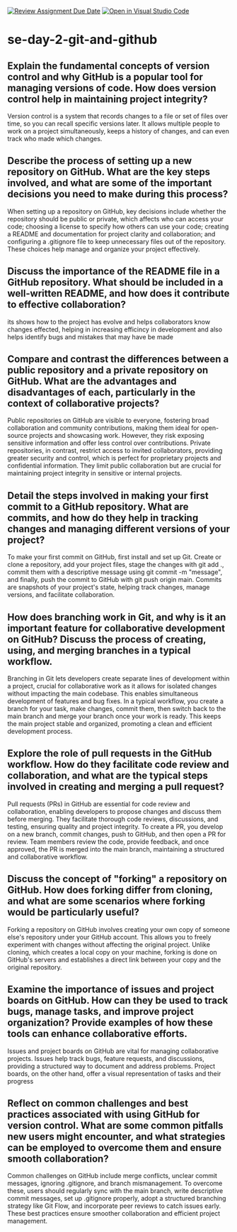 [![Review Assignment Due Date](https://classroom.github.com/assets/deadline-readme-button-22041afd0340ce965d47ae6ef1cefeee28c7c493a6346c4f15d667ab976d596c.svg)](https://classroom.github.com/a/8wgCKhpZ)
[![Open in Visual Studio Code](https://classroom.github.com/assets/open-in-vscode-2e0aaae1b6195c2367325f4f02e2d04e9abb55f0b24a779b69b11b9e10269abc.svg)](https://classroom.github.com/online_ide?assignment_repo_id=16578649&assignment_repo_type=AssignmentRepo)
# se-day-2-git-and-github
## Explain the fundamental concepts of version control and why GitHub is a popular tool for managing versions of code. How does version control help in maintaining project integrity?
Version control is a system that records changes to a file or set of files over time, so you can recall specific versions later. It allows multiple people to work on a project simultaneously, keeps a history of changes, and can even track who made which changes.
## Describe the process of setting up a new repository on GitHub. What are the key steps involved, and what are some of the important decisions you need to make during this process?
When setting up a repository on GitHub, key decisions include whether the repository should be public or private, which affects who can access your code; choosing a license to specify how others can use your code; creating a README and documentation for project clarity and collaboration; and configuring a .gitignore file to keep unnecessary files out of the repository. These choices help manage and organize your project effectively.
## Discuss the importance of the README file in a GitHub repository. What should be included in a well-written README, and how does it contribute to effective collaboration?
its shows how to the project has evolve and helps collaborators know changes effected, helping in increasing efficincy in development and also helps identify bugs and mistakes that may have be made
## Compare and contrast the differences between a public repository and a private repository on GitHub. What are the advantages and disadvantages of each, particularly in the context of collaborative projects?
Public repositories on GitHub are visible to everyone, fostering broad collaboration and community contributions, making them ideal for open-source projects and showcasing work. However, they risk exposing sensitive information and offer less control over contributions. Private repositories, in contrast, restrict access to invited collaborators, providing greater security and control, which is perfect for proprietary projects and confidential information. They limit public collaboration but are crucial for maintaining project integrity in sensitive or internal projects.
## Detail the steps involved in making your first commit to a GitHub repository. What are commits, and how do they help in tracking changes and managing different versions of your project?
To make your first commit on GitHub, first install and set up Git. Create or clone a repository, add your project files, stage the changes with git add ., commit them with a descriptive message using git commit -m "message", and finally, push the commit to GitHub with git push origin main. Commits are snapshots of your project's state, helping track changes, manage versions, and facilitate collaboration.
## How does branching work in Git, and why is it an important feature for collaborative development on GitHub? Discuss the process of creating, using, and merging branches in a typical workflow.
Branching in Git lets developers create separate lines of development within a project, crucial for collaborative work as it allows for isolated changes without impacting the main codebase. This enables simultaneous development of features and bug fixes. In a typical workflow, you create a branch for your task, make changes, commit them, then switch back to the main branch and merge your branch once your work is ready. This keeps the main project stable and organized, promoting a clean and efficient development process.
## Explore the role of pull requests in the GitHub workflow. How do they facilitate code review and collaboration, and what are the typical steps involved in creating and merging a pull request?
Pull requests (PRs) in GitHub are essential for code review and collaboration, enabling developers to propose changes and discuss them before merging. They facilitate thorough code reviews, discussions, and testing, ensuring quality and project integrity. To create a PR, you develop on a new branch, commit changes, push to GitHub, and then open a PR for review. Team members review the code, provide feedback, and once approved, the PR is merged into the main branch, maintaining a structured and collaborative workflow.
## Discuss the concept of "forking" a repository on GitHub. How does forking differ from cloning, and what are some scenarios where forking would be particularly useful?
Forking a repository on GitHub involves creating your own copy of someone else's repository under your GitHub account. This allows you to freely experiment with changes without affecting the original project. Unlike cloning, which creates a local copy on your machine, forking is done on GitHub's servers and establishes a direct link between your copy and the original repository.
## Examine the importance of issues and project boards on GitHub. How can they be used to track bugs, manage tasks, and improve project organization? Provide examples of how these tools can enhance collaborative efforts.
Issues and project boards on GitHub are vital for managing collaborative projects. Issues help track bugs, feature requests, and discussions, providing a structured way to document and address problems. Project boards, on the other hand, offer a visual representation of tasks and their progress
## Reflect on common challenges and best practices associated with using GitHub for version control. What are some common pitfalls new users might encounter, and what strategies can be employed to overcome them and ensure smooth collaboration?
Common challenges on GitHub include merge conflicts, unclear commit messages, ignoring .gitignore, and branch mismanagement. To overcome these, users should regularly sync with the main branch, write descriptive commit messages, set up .gitignore properly, adopt a structured branching strategy like Git Flow, and incorporate peer reviews to catch issues early. These best practices ensure smoother collaboration and efficient project management.
